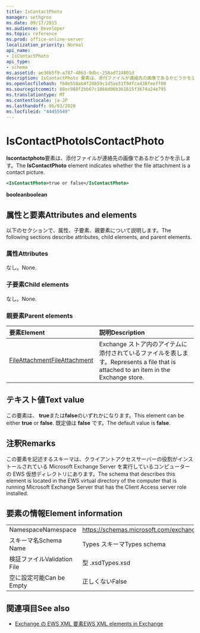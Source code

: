 ```yaml
---
title: IsContactPhoto
manager: sethgros
ms.date: 09/17/2015
ms.audience: Developer
ms.topic: reference
ms.prod: office-online-server
localization_priority: Normal
api_name:
- IsContactPhoto
api_type:
- schema
ms.assetid: ae36b5f9-a787-4863-9dbc-258ad724801d
description: IsContactPhoto 要素は、添付ファイルが連絡先の画像であるかどうかを示します。
ms.openlocfilehash: f60e558ab4f20b59c1d5ae51f9dfca430feeff00
ms.sourcegitcommit: 88ec988f2bb67c1866d06b361615f3674a24e795
ms.translationtype: MT
ms.contentlocale: ja-JP
ms.lasthandoff: 06/03/2020
ms.locfileid: "44455549"
---
```

# <a name="iscontactphoto"></a><span data-ttu-id="bb1eb-103">IsContactPhoto</span><span class="sxs-lookup"><span data-stu-id="bb1eb-103">IsContactPhoto</span></span>

<span data-ttu-id="bb1eb-104">**Iscontactphoto**要素は、添付ファイルが連絡先の画像であるかどうかを示します。</span><span class="sxs-lookup"><span data-stu-id="bb1eb-104">The **IsContactPhoto** element indicates whether the file attachment is a contact picture.</span></span> 
  
```xml
<IsContactPhoto>true or false</IsContactPhoto>
```

 <span data-ttu-id="bb1eb-105">**boolean**</span><span class="sxs-lookup"><span data-stu-id="bb1eb-105">**boolean**</span></span>
## <a name="attributes-and-elements"></a><span data-ttu-id="bb1eb-106">属性と要素</span><span class="sxs-lookup"><span data-stu-id="bb1eb-106">Attributes and elements</span></span>

<span data-ttu-id="bb1eb-107">以下のセクションで、属性、子要素、親要素について説明します。</span><span class="sxs-lookup"><span data-stu-id="bb1eb-107">The following sections describe attributes, child elements, and parent elements.</span></span>
  
### <a name="attributes"></a><span data-ttu-id="bb1eb-108">属性</span><span class="sxs-lookup"><span data-stu-id="bb1eb-108">Attributes</span></span>

<span data-ttu-id="bb1eb-109">なし。</span><span class="sxs-lookup"><span data-stu-id="bb1eb-109">None.</span></span>
  
### <a name="child-elements"></a><span data-ttu-id="bb1eb-110">子要素</span><span class="sxs-lookup"><span data-stu-id="bb1eb-110">Child elements</span></span>

<span data-ttu-id="bb1eb-111">なし。</span><span class="sxs-lookup"><span data-stu-id="bb1eb-111">None.</span></span>
  
### <a name="parent-elements"></a><span data-ttu-id="bb1eb-112">親要素</span><span class="sxs-lookup"><span data-stu-id="bb1eb-112">Parent elements</span></span>

|<span data-ttu-id="bb1eb-113">**要素**</span><span class="sxs-lookup"><span data-stu-id="bb1eb-113">**Element**</span></span>|<span data-ttu-id="bb1eb-114">**説明**</span><span class="sxs-lookup"><span data-stu-id="bb1eb-114">**Description**</span></span>|
|:-----|:-----|
|[<span data-ttu-id="bb1eb-115">FileAttachment</span><span class="sxs-lookup"><span data-stu-id="bb1eb-115">FileAttachment</span></span>](fileattachment.md) <br/> |<span data-ttu-id="bb1eb-116">Exchange ストア内のアイテムに添付されているファイルを表します。</span><span class="sxs-lookup"><span data-stu-id="bb1eb-116">Represents a file that is attached to an item in the Exchange store.</span></span>  <br/> |
   
## <a name="text-value"></a><span data-ttu-id="bb1eb-117">テキスト値</span><span class="sxs-lookup"><span data-stu-id="bb1eb-117">Text value</span></span>

<span data-ttu-id="bb1eb-118">この要素は、 **true**または**false**のいずれかになります。</span><span class="sxs-lookup"><span data-stu-id="bb1eb-118">This element can be either **true** or **false**.</span></span> <span data-ttu-id="bb1eb-119">既定値は **false** です。</span><span class="sxs-lookup"><span data-stu-id="bb1eb-119">The default value is **false**.</span></span>
  
## <a name="remarks"></a><span data-ttu-id="bb1eb-120">注釈</span><span class="sxs-lookup"><span data-stu-id="bb1eb-120">Remarks</span></span>

<span data-ttu-id="bb1eb-121">この要素を記述するスキーマは、クライアントアクセスサーバーの役割がインストールされている Microsoft Exchange Server を実行しているコンピューターの EWS 仮想ディレクトリにあります。</span><span class="sxs-lookup"><span data-stu-id="bb1eb-121">The schema that describes this element is located in the EWS virtual directory of the computer that is running Microsoft Exchange Server that has the Client Access server role installed.</span></span>
  
## <a name="element-information"></a><span data-ttu-id="bb1eb-122">要素の情報</span><span class="sxs-lookup"><span data-stu-id="bb1eb-122">Element information</span></span>

|||
|:-----|:-----|
|<span data-ttu-id="bb1eb-123">Namespace</span><span class="sxs-lookup"><span data-stu-id="bb1eb-123">Namespace</span></span>  <br/> |https://schemas.microsoft.com/exchange/services/2006/types  <br/> |
|<span data-ttu-id="bb1eb-124">スキーマ名</span><span class="sxs-lookup"><span data-stu-id="bb1eb-124">Schema Name</span></span>  <br/> |<span data-ttu-id="bb1eb-125">Types スキーマ</span><span class="sxs-lookup"><span data-stu-id="bb1eb-125">Types schema</span></span>  <br/> |
|<span data-ttu-id="bb1eb-126">検証ファイル</span><span class="sxs-lookup"><span data-stu-id="bb1eb-126">Validation File</span></span>  <br/> |<span data-ttu-id="bb1eb-127">型 .xsd</span><span class="sxs-lookup"><span data-stu-id="bb1eb-127">Types.xsd</span></span>  <br/> |
|<span data-ttu-id="bb1eb-128">空に設定可能</span><span class="sxs-lookup"><span data-stu-id="bb1eb-128">Can be Empty</span></span>  <br/> |<span data-ttu-id="bb1eb-129">正しくない</span><span class="sxs-lookup"><span data-stu-id="bb1eb-129">False</span></span>  <br/> |
   
## <a name="see-also"></a><span data-ttu-id="bb1eb-130">関連項目</span><span class="sxs-lookup"><span data-stu-id="bb1eb-130">See also</span></span>



- [<span data-ttu-id="bb1eb-131">Exchange の EWS XML 要素</span><span class="sxs-lookup"><span data-stu-id="bb1eb-131">EWS XML elements in Exchange</span></span>](ews-xml-elements-in-exchange.md)

